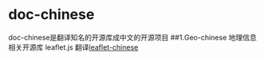 # doc-chinese
doc-chinese是翻译知名的开源库成中文的开源项目
##1.Geo-chinese 地理信息相关开源库
leaflet.js 翻译[leaflet-chinese](https://github.com/unionTime/doc-chinese/blob/master/src/leaflet-chinese.md)
